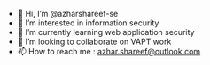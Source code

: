 - 👋 Hi, I’m @azharshareef-se
- 👀 I’m interested in information security
- 🌱 I’m currently learning web application security
- 💞️ I’m looking to collaborate on VAPT work
- 📫 How to reach me : azhar.shareef@outlook.com

<!---
azharshareef-se/azharshareef-se is a ✨ special ✨ repository because its `README.md` (this file) appears on your GitHub profile.
You can click the Preview link to take a look at your changes.
--->
